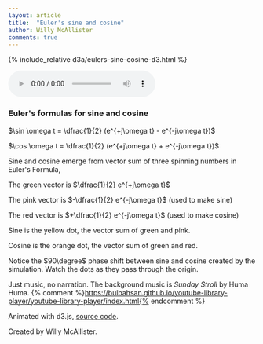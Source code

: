 ```yaml
---
layout: article
title:  "Euler's sine and cosine"
author: Willy McAllister
comments: true
---
```


{% include_relative d3a/eulers-sine-cosine-d3.html %}

<audio src="https://www.youtube.com/audiolibrary_download?vid=78599bdd7a0a465e" controls loop></audio>

### Euler's formulas for sine and cosine

$\sin \omega t = \dfrac{1}{2} (e^{+j\omega t} - e^{-j\omega t})$

$\cos \omega t = \dfrac{1}{2} (e^{+j\omega t} + e^{-j\omega t})$

Sine and cosine emerge from vector sum of three spinning numbers in Euler's Formula, 

The green vector is $\dfrac{1}{2} e^{+j\omega t}$ 

The pink vector is $-\dfrac{1}{2} e^{-j\omega t}$ (used to make sine)  

The red vector is $+\dfrac{1}{2} e^{-j\omega t}$ (used to make cosine)

Sine is the yellow dot, the vector sum of green and pink.

Cosine is the orange dot, the vector sum of green and red.

Notice the $90\degree$ phase shift between sine and cosine created by the simulation. Watch the dots as they pass through the origin.

Just music, no narration. The background music is *Sunday Stroll* by Huma Huma. {% comment %}https://bulbahsan.github.io/youtube-library-player/youtube-library-player/index.html{% endcomment %}

Animated with d3.js, [source code](https://github.com/willymcallister/spinningnumbers/tree/master/_articles/d3a/eulers-cosine-d3.html).

Created by Willy McAllister.
